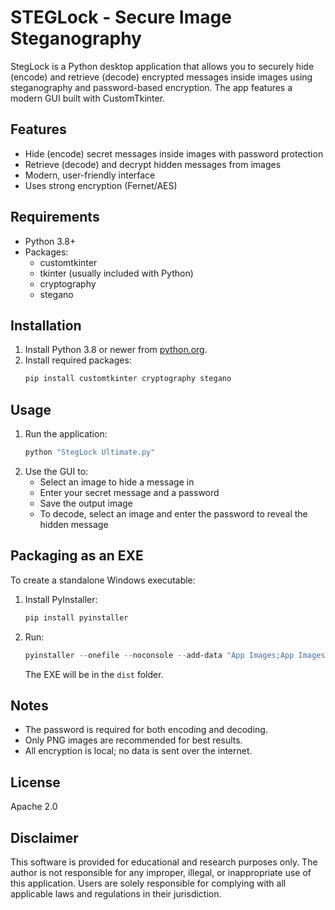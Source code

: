 # STEGLock - Secure Image Steganography

StegLock is a Python desktop application that allows you to securely hide (encode) and retrieve (decode) encrypted messages inside images using steganography and password-based encryption. The app features a modern GUI built with CustomTkinter.

## Features
- Hide (encode) secret messages inside images with password protection
- Retrieve (decode) and decrypt hidden messages from images
- Modern, user-friendly interface
- Uses strong encryption (Fernet/AES)

## Requirements
- Python 3.8+
- Packages:
  - customtkinter
  - tkinter (usually included with Python)
  - cryptography
  - stegano

## Installation
1. Install Python 3.8 or newer from [python.org](https://www.python.org/).
2. Install required packages:
   ```bash
   pip install customtkinter cryptography stegano
   ```

## Usage
1. Run the application:
   ```bash
   python "StegLock Ultimate.py"
   ```
2. Use the GUI to:
   - Select an image to hide a message in
   - Enter your secret message and a password
   - Save the output image
   - To decode, select an image and enter the password to reveal the hidden message

## Packaging as an EXE
To create a standalone Windows executable:
1. Install PyInstaller:
   ```powershell
   pip install pyinstaller
   ```
2. Run:
   ```powershell
   pyinstaller --onefile --noconsole --add-data "App Images;App Images" "StegLock Ultimate.py"
   ```
   The EXE will be in the `dist` folder.

## Notes
- The password is required for both encoding and decoding.
- Only PNG images are recommended for best results.
- All encryption is local; no data is sent over the internet.

## License
Apache 2.0

## Disclaimer
This software is provided for educational and research purposes only. The author is not responsible for any improper, illegal, or inappropriate use of this application. Users are solely responsible for complying with all applicable laws and regulations in their jurisdiction.


